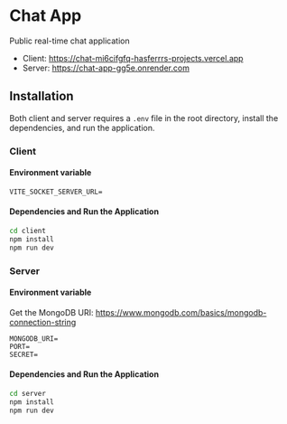 # Chat App

Public real-time chat application

- Client: <https://chat-mi6cifgfq-hasferrrs-projects.vercel.app>
- Server: <https://chat-app-gg5e.onrender.com>

## Installation

Both client and server requires a `.env` file in the root directory, install the dependencies, and run the application.

### Client

#### Environment variable

```.env
VITE_SOCKET_SERVER_URL=
```

#### Dependencies and Run the Application

```bash
cd client
npm install
npm run dev
```

### Server

#### Environment variable

Get the MongoDB URI: <https://www.mongodb.com/basics/mongodb-connection-string>

```.env
MONGODB_URI=
PORT=
SECRET=
```

#### Dependencies and Run the Application

```bash
cd server
npm install
npm run dev
```
